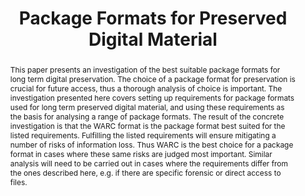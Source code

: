 ---
abstract: 'This paper presents an investigation of the best suitable package formats
  for long term digital preservation. The choice of a package format for preservation
  is crucial for future access, thus a thorough analysis of choice is important.

  The investigation presented here covers setting up requirements for package formats
  used for long term preserved digital material, and using these requirements as the
  basis for analysing a range of package formats.

  The result of the concrete investigation is that the WARC format is the package
  format best suited for the listed requirements. Fulfilling the listed requirements
  will ensure mitigating a number of risks of information loss. Thus WARC is the best
  choice for a package format in cases where these same risks are judged most

  important. Similar analysis will need to be carried out in cases where the requirements
  differ from the ones described here, e.g. if there are specific forensic or direct
  access to files.'
creators:
- Zierau, Eld
date: null
document_url: https://services.phaidra.univie.ac.at/api/object/o:293682/download
grand_parent: iPRES
institutions: []
keywords:
- ischool
- toronto
- canada
- package formats
- digital preservation
- bit preservation
landing_page_url: https://phaidra.univie.ac.at/o:293682
language: eng
layout: publication
license: CC BY-NC-SA 3.0 AT
notes_url: null
parent: iPRES 2012
presentation_url: null
publication_type: paper
size: 644237
source_name: iPRES
title: Package Formats for Preserved Digital Material
year: 2012
---